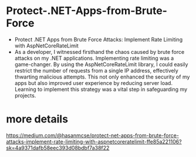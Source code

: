 # Protect-.NET-Apps-from-Brute-Force
- Protect .NET Apps from Brute Force Attacks: Implement Rate Limiting with AspNetCoreRateLimit
- As a developer, I witnessed firsthand the chaos caused by brute force attacks on my .NET applications. Implementing rate limiting was a game-changer. By using the AspNetCoreRateLimit library, I could easily restrict the number of requests from a single IP address, effectively thwarting malicious attempts. This not only enhanced the security of my apps but also improved user experience by reducing server load. Learning to implement this strategy was a vital step in safeguarding my projects.


# more details 
https://medium.com/@hasanmcse/protect-net-apps-from-brute-force-attacks-implement-rate-limiting-with-aspnetcoreratelimit-ffe85a221106?sk=4a9371dafb58eec393d08bdbf7a38f22

